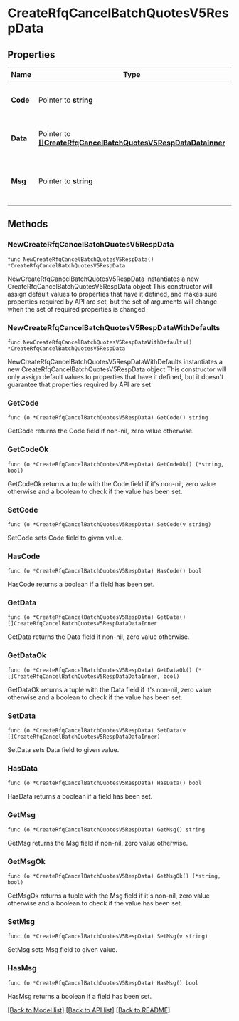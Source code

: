 # CreateRfqCancelBatchQuotesV5RespData

## Properties

Name | Type | Description | Notes
------------ | ------------- | ------------- | -------------
**Code** | Pointer to **string** | The result code, &#x60;0&#x60; means success. | [optional] [default to ""]
**Data** | Pointer to [**[]CreateRfqCancelBatchQuotesV5RespDataDataInner**](CreateRfqCancelBatchQuotesV5RespDataDataInner.md) | Array of objects containing the results | [optional] 
**Msg** | Pointer to **string** | The error message, not empty if the code is not 0. | [optional] [default to ""]

## Methods

### NewCreateRfqCancelBatchQuotesV5RespData

`func NewCreateRfqCancelBatchQuotesV5RespData() *CreateRfqCancelBatchQuotesV5RespData`

NewCreateRfqCancelBatchQuotesV5RespData instantiates a new CreateRfqCancelBatchQuotesV5RespData object
This constructor will assign default values to properties that have it defined,
and makes sure properties required by API are set, but the set of arguments
will change when the set of required properties is changed

### NewCreateRfqCancelBatchQuotesV5RespDataWithDefaults

`func NewCreateRfqCancelBatchQuotesV5RespDataWithDefaults() *CreateRfqCancelBatchQuotesV5RespData`

NewCreateRfqCancelBatchQuotesV5RespDataWithDefaults instantiates a new CreateRfqCancelBatchQuotesV5RespData object
This constructor will only assign default values to properties that have it defined,
but it doesn't guarantee that properties required by API are set

### GetCode

`func (o *CreateRfqCancelBatchQuotesV5RespData) GetCode() string`

GetCode returns the Code field if non-nil, zero value otherwise.

### GetCodeOk

`func (o *CreateRfqCancelBatchQuotesV5RespData) GetCodeOk() (*string, bool)`

GetCodeOk returns a tuple with the Code field if it's non-nil, zero value otherwise
and a boolean to check if the value has been set.

### SetCode

`func (o *CreateRfqCancelBatchQuotesV5RespData) SetCode(v string)`

SetCode sets Code field to given value.

### HasCode

`func (o *CreateRfqCancelBatchQuotesV5RespData) HasCode() bool`

HasCode returns a boolean if a field has been set.

### GetData

`func (o *CreateRfqCancelBatchQuotesV5RespData) GetData() []CreateRfqCancelBatchQuotesV5RespDataDataInner`

GetData returns the Data field if non-nil, zero value otherwise.

### GetDataOk

`func (o *CreateRfqCancelBatchQuotesV5RespData) GetDataOk() (*[]CreateRfqCancelBatchQuotesV5RespDataDataInner, bool)`

GetDataOk returns a tuple with the Data field if it's non-nil, zero value otherwise
and a boolean to check if the value has been set.

### SetData

`func (o *CreateRfqCancelBatchQuotesV5RespData) SetData(v []CreateRfqCancelBatchQuotesV5RespDataDataInner)`

SetData sets Data field to given value.

### HasData

`func (o *CreateRfqCancelBatchQuotesV5RespData) HasData() bool`

HasData returns a boolean if a field has been set.

### GetMsg

`func (o *CreateRfqCancelBatchQuotesV5RespData) GetMsg() string`

GetMsg returns the Msg field if non-nil, zero value otherwise.

### GetMsgOk

`func (o *CreateRfqCancelBatchQuotesV5RespData) GetMsgOk() (*string, bool)`

GetMsgOk returns a tuple with the Msg field if it's non-nil, zero value otherwise
and a boolean to check if the value has been set.

### SetMsg

`func (o *CreateRfqCancelBatchQuotesV5RespData) SetMsg(v string)`

SetMsg sets Msg field to given value.

### HasMsg

`func (o *CreateRfqCancelBatchQuotesV5RespData) HasMsg() bool`

HasMsg returns a boolean if a field has been set.


[[Back to Model list]](../README.md#documentation-for-models) [[Back to API list]](../README.md#documentation-for-api-endpoints) [[Back to README]](../README.md)


